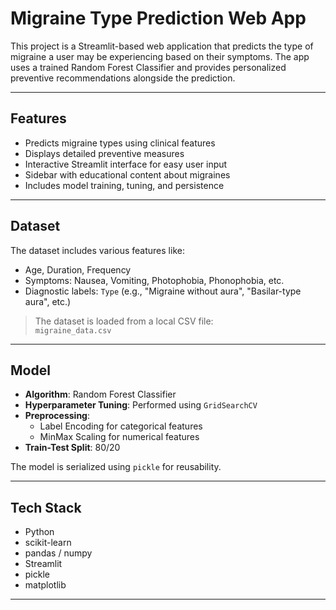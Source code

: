 # Migraine Type Prediction Web App

This project is a Streamlit-based web application that predicts the type of migraine a user may be experiencing based on their symptoms. The app uses a trained Random Forest Classifier and provides personalized preventive recommendations alongside the prediction.

---

## Features

- Predicts migraine types using clinical features
- Displays detailed preventive measures
- Interactive Streamlit interface for easy user input
- Sidebar with educational content about migraines
- Includes model training, tuning, and persistence

---

## Dataset

The dataset includes various features like:

- Age, Duration, Frequency
- Symptoms: Nausea, Vomiting, Photophobia, Phonophobia, etc.
- Diagnostic labels: `Type` (e.g., "Migraine without aura", "Basilar-type aura", etc.)

> The dataset is loaded from a local CSV file:  
> `migraine_data.csv`

---

## Model

- **Algorithm**: Random Forest Classifier
- **Hyperparameter Tuning**: Performed using `GridSearchCV`
- **Preprocessing**:
  - Label Encoding for categorical features
  - MinMax Scaling for numerical features
- **Train-Test Split**: 80/20

The model is serialized using `pickle` for reusability.

---

## Tech Stack

- Python
- scikit-learn
- pandas / numpy
- Streamlit
- pickle
- matplotlib 

---
